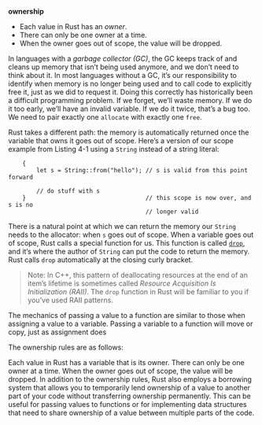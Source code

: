 **ownership**

*   Each value in Rust has an _owner_.
*   There can only be one owner at a time.
*   When the owner goes out of scope, the value will be dropped.

In languages with a _garbage collector (GC)_, the GC keeps track of and cleans up memory that isn’t being used anymore, and we don’t need to think about it. In most languages without a GC, it’s our responsibility to identify when memory is no longer being used and to call code to explicitly free it, just as we did to request it. Doing this correctly has historically been a difficult programming problem. If we forget, we’ll waste memory. If we do it too early, we’ll have an invalid variable. If we do it twice, that’s a bug too. We need to pair exactly one `allocate` with exactly one `free`.

Rust takes a different path: the memory is automatically returned once the variable that owns it goes out of scope. Here’s a version of our scope example from Listing 4-1 using a `String` instead of a string literal:

```plaintext
    {
        let s = String::from("hello"); // s is valid from this point forward

        // do stuff with s
    }                                  // this scope is now over, and s is no
                                       // longer valid
```


There is a natural point at which we can return the memory our `String` needs to the allocator: when `s` goes out of scope. When a variable goes out of scope, Rust calls a special function for us. This function is called [`drop`](https://doc.rust-lang.org/std/ops/trait.Drop.html#tymethod.drop), and it’s where the author of `String` can put the code to return the memory. Rust calls `drop` automatically at the closing curly bracket.

> Note: In C++, this pattern of deallocating resources at the end of an item’s lifetime is sometimes called _Resource Acquisition Is Initialization (RAII)_. The `drop` function in Rust will be familiar to you if you’ve used RAII patterns.

The mechanics of passing a value to a function are similar to those when assigning a value to a variable. Passing a variable to a function will move or copy, just as assignment does

The ownership rules are as follows:

Each value in Rust has a variable that is its owner.
There can only be one owner at a time.
When the owner goes out of scope, the value will be dropped.
In addition to the ownership rules, Rust also employs a borrowing system that allows you to temporarily lend ownership of a value to another part of your code without transferring ownership permanently. This can be useful for passing values to functions or for implementing data structures that need to share ownership of a value between multiple parts of the code.